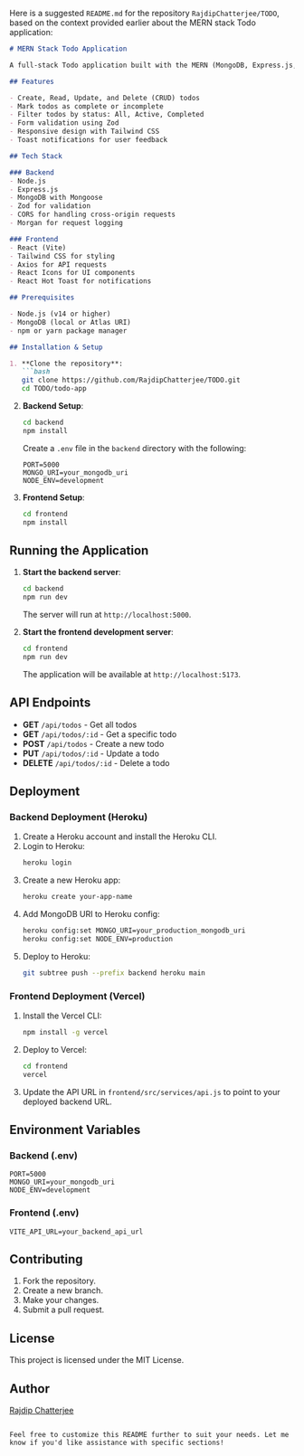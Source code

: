 
Here is a suggested `README.md` for the repository `RajdipChatterjee/TODO`, based on the context provided earlier about the MERN stack Todo application:

```markdown
# MERN Stack Todo Application

A full-stack Todo application built with the MERN (MongoDB, Express.js, React, Node.js) stack, featuring a modern and responsive UI with Tailwind CSS.

## Features

- Create, Read, Update, and Delete (CRUD) todos
- Mark todos as complete or incomplete
- Filter todos by status: All, Active, Completed
- Form validation using Zod
- Responsive design with Tailwind CSS
- Toast notifications for user feedback

## Tech Stack

### Backend
- Node.js
- Express.js
- MongoDB with Mongoose
- Zod for validation
- CORS for handling cross-origin requests
- Morgan for request logging

### Frontend
- React (Vite)
- Tailwind CSS for styling
- Axios for API requests
- React Icons for UI components
- React Hot Toast for notifications

## Prerequisites

- Node.js (v14 or higher)
- MongoDB (local or Atlas URI)
- npm or yarn package manager

## Installation & Setup

1. **Clone the repository**:
   ```bash
   git clone https://github.com/RajdipChatterjee/TODO.git
   cd TODO/todo-app
   ```

2. **Backend Setup**:
   ```bash
   cd backend
   npm install
   ```

   Create a `.env` file in the `backend` directory with the following:
   ```env
   PORT=5000
   MONGO_URI=your_mongodb_uri
   NODE_ENV=development
   ```

3. **Frontend Setup**:
   ```bash
   cd frontend
   npm install
   ```

## Running the Application

1. **Start the backend server**:
   ```bash
   cd backend
   npm run dev
   ```
   The server will run at `http://localhost:5000`.

2. **Start the frontend development server**:
   ```bash
   cd frontend
   npm run dev
   ```
   The application will be available at `http://localhost:5173`.

## API Endpoints

- **GET** `/api/todos` - Get all todos
- **GET** `/api/todos/:id` - Get a specific todo
- **POST** `/api/todos` - Create a new todo
- **PUT** `/api/todos/:id` - Update a todo
- **DELETE** `/api/todos/:id` - Delete a todo

## Deployment

### Backend Deployment (Heroku)

1. Create a Heroku account and install the Heroku CLI.
2. Login to Heroku:
   ```bash
   heroku login
   ```
3. Create a new Heroku app:
   ```bash
   heroku create your-app-name
   ```
4. Add MongoDB URI to Heroku config:
   ```bash
   heroku config:set MONGO_URI=your_production_mongodb_uri
   heroku config:set NODE_ENV=production
   ```
5. Deploy to Heroku:
   ```bash
   git subtree push --prefix backend heroku main
   ```

### Frontend Deployment (Vercel)

1. Install the Vercel CLI:
   ```bash
   npm install -g vercel
   ```
2. Deploy to Vercel:
   ```bash
   cd frontend
   vercel
   ```
3. Update the API URL in `frontend/src/services/api.js` to point to your deployed backend URL.

## Environment Variables

### Backend (.env)
```env
PORT=5000
MONGO_URI=your_mongodb_uri
NODE_ENV=development
```

### Frontend (.env)
```env
VITE_API_URL=your_backend_api_url
```

## Contributing

1. Fork the repository.
2. Create a new branch.
3. Make your changes.
4. Submit a pull request.

## License

This project is licensed under the MIT License.

## Author

[Rajdip Chatterjee](https://github.com/RajdipChatterjee)
```

Feel free to customize this README further to suit your needs. Let me know if you'd like assistance with specific sections!
